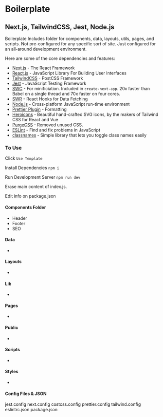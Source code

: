 # Boilerplate

## Next.js, TailwindCSS, Jest, Node.js

Boilerplate Includes folder for components, data, layouts, utils, pages, and scripts. Not pre-configured for any specific sort of site. Just configured for an all-around development environment.

Here are some of the core dependencies and features:

- [Next.js](https://nextjs.org/) - The React Framework
- [React.js](https://reactjs.org/) - JavaScript Library For Building User Interfaces
- [TailwindCSS](https://tailwindcss.com/) - PostCSS Framework
- [Jest](https://jestjs.io/) - JavaScript Testing Framework
- [SWC](https://swc.rs/) - For minificiation. Included in `create-next-app`. 20x faster than Babel on a single thread and 70x faster on four cores.
- [SWR](https://swr.vercel.app/) - React Hooks for Data Fetching
- [Node.js](https://nodejs.dev/) - Cross-platform JavaScript run-time environment
- [Prettier Plugin](https://prettier.io/) - Formatting
- [Heroicons](https://heroicons.com/) - Beautiful hand-crafted SVG icons, by the makers of Tailwind CSS for React and Vue
- [PurgeCSS](https://purgecss.com/plugins/postcss.html) - Removed unused CSS.
- [ESLint](https://eslint.org/) - Find and fix problems in JavaScript
- [classnames](https://github.com/JedWatson/classnames) - Simple library that lets you toggle class names easily

### To Use

Click `Use Template`

Install Dependencies `npm i`

Run Development Server `npm run dev`

Erase main content of index.js.

Edit info on package.json

#### Components Folder

- Header
- Footer
- SEO

#### Data

-

#### Layouts

-

#### Lib

-

#### Pages

-

#### Public

-

#### Scripts

-

#### Styles

-

#### Config Files & JSON

jest.config
next.config
costcss.config
prettier.config
tailwind.config
eslintrc.json
package.json
